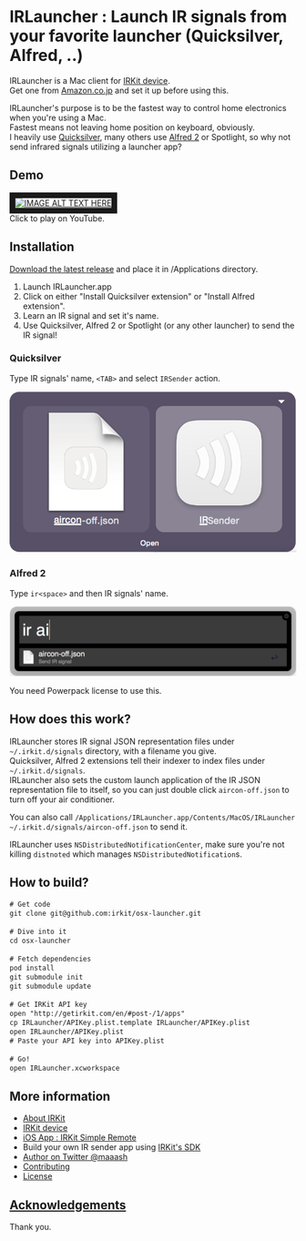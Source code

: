 IRLauncher : Launch IR signals from your favorite launcher (Quicksilver, Alfred, ..)
====================================================================================

IRLauncher is a Mac client for [IRKit device](github.com/irkit/device).  
Get one from [Amazon.co.jp](http://www.amazon.co.jp/gp/product/B00H91KK26) and set it up before using this.

IRLauncher's purpose is to be the fastest way to control home electronics when you're using a Mac.  
Fastest means not leaving home position on keyboard, obviously.  
I heavily use [Quicksilver](http://qsapp.com/), many others use [Alfred 2](http://www.alfredapp.com/) or Spotlight, so why not send infrared signals utilizing a launcher app?

## Demo

<a href="http://www.youtube.com/watch?feature=player_embedded&v=Qex3yCzFVyA" target="_blank"><img src="http://img.youtube.com/vi/Qex3yCzFVyA/0.jpg" alt="IMAGE ALT TEXT HERE" width="480" height="360" border="10" /></a>  
Click to play on YouTube.

## Installation

[Download the latest release](https://github.com/irkit/osx-launcher/releases) and place it in /Applications directory.

1. Launch IRLauncher.app
1. Click on either "Install Quicksilver extension" or "Install Alfred extension".
1. Learn an IR signal and set it's name.
1. Use Quicksilver, Alfred 2 or Spotlight (or any other launcher) to send the IR signal!

### Quicksilver

Type IR signals' name, `<TAB>` and select `IRSender` action.

![Quicksilver screenshot](/Web/quicksilver.png?raw=true)

### Alfred 2

Type `ir<space>` and then IR signals' name.

![Alfred 2 screenshot](/Web/alfred2.png?raw=true)

You need Powerpack license to use this.

## How does this work?

IRLauncher stores IR signal JSON representation files under `~/.irkit.d/signals` directory, with a filename you give.  
Quicksilver, Alfred 2 extensions tell their indexer to index files under `~/.irkit.d/signals`.  
IRLauncher also sets the custom launch application of the IR JSON representation file to itself, so you can just double click `aircon-off.json` to turn off your air conditioner.

You can also call `/Applications/IRLauncher.app/Contents/MacOS/IRLauncher ~/.irkit.d/signals/aircon-off.json` to send it.

IRLauncher uses `NSDistributedNotificationCenter`, make sure you're not killing `distnoted` which manages `NSDistributedNotification`s.

## How to build?

```
# Get code
git clone git@github.com:irkit/osx-launcher.git

# Dive into it
cd osx-launcher

# Fetch dependencies
pod install
git submodule init
git submodule update

# Get IRKit API key
open "http://getirkit.com/en/#post-/1/apps"
cp IRLauncher/APIKey.plist.template IRLauncher/APIKey.plist
open IRLauncher/APIKey.plist
# Paste your API key into APIKey.plist

# Go!
open IRLauncher.xcworkspace
```

## More information

* [About IRKit](http://getirkit.com/)
* [IRKit device](http://github.com/irkit/device)
* [iOS App : IRKit Simple Remote](https://itunes.apple.com/app/irkit-simple-remote/id778790928?l=ja&ls=1&mt=8)
* Build your own IR sender app using [IRKit's SDK](https://github.com/irkit/ios-sdk)
* [Author on Twitter @maaash](http://twitter.com/maaash)
* [Contributing](https://github.com/irkit/ios-sdk/blob/master/Contributing.md)
* [License](https://github.com/irkit/osx-launcher/blob/master/LICENSE)

## [Acknowledgements](https://github.com/irkit/osx-launcher/blob/master/Pods/Pods-acknowledgements.markdown)

Thank you.
